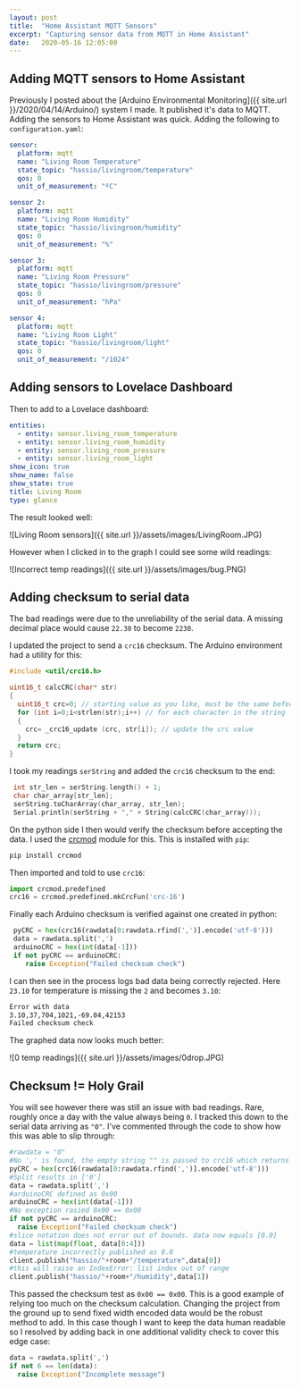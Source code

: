 ```yaml
---
layout: post
title:  "Home Assistant MQTT Sensors"
excerpt: "Capturing sensor data from MQTT in Home Assistant"
date:   2020-05-16 12:05:00
---
```


## Adding MQTT sensors to Home Assistant

Previously I posted about the [Arduino Environmental Monitoring]({{ site.url }}/2020/04/14/Arduino/) system I made. It published it's data to MQTT.
Adding the sensors to Home Assistant was quick. Adding the following to `configuration.yaml`:

```yaml
sensor:
  platform: mqtt
  name: "Living Room Temperature"
  state_topic: "hassio/livingroom/temperature"
  qos: 0
  unit_of_measurement: "ºC"

sensor 2:
  platform: mqtt
  name: "Living Room Humidity"
  state_topic: "hassio/livingroom/humidity"
  qos: 0
  unit_of_measurement: "%"

sensor 3:
  platform: mqtt
  name: "Living Room Pressure"
  state_topic: "hassio/livingroom/pressure"
  qos: 0
  unit_of_measurement: "hPa"

sensor 4:
  platform: mqtt
  name: "Living Room Light"
  state_topic: "hassio/livingroom/light"
  qos: 0
  unit_of_measurement: "/1024"
  ```

## Adding sensors to Lovelace Dashboard

Then to add to a Lovelace dashboard:

```yaml
entities:
  - entity: sensor.living_room_temperature
  - entity: sensor.living_room_humidity
  - entity: sensor.living_room_pressure
  - entity: sensor.living_room_light
show_icon: true
show_name: false
show_state: true
title: Living Room
type: glance
```

The result looked well:

![Living Room sensors]({{ site.url }}/assets/images/LivingRoom.JPG)

However when I clicked in to the graph I could see some wild readings:

![Incorrect temp readings]({{ site.url }}/assets/images/bug.PNG)

## Adding checksum to serial data

The bad readings were due to the unreliability of the serial data. A missing decimal place would cause `22.30` to become `2230`.

I updated the project to send a `crc16` checksum.
The Arduino environment had a utility for this:

```ino
#include <util/crc16.h>

uint16_t calcCRC(char* str)
{
  uint16_t crc=0; // starting value as you like, must be the same before each calculation
  for (int i=0;i<strlen(str);i++) // for each character in the string
  {
    crc= _crc16_update (crc, str[i]); // update the crc value
  }
  return crc;
}
```

I took my readings `serString` and added the `crc16` checksum to the end:

```ino
 int str_len = serString.length() + 1;
 char char_array[str_len];
 serString.toCharArray(char_array, str_len);
 Serial.println(serString + "," + String(calcCRC(char_array)));
```

On the python side I then would verify the checksum before accepting the data. I used the [crcmod](https://pypi.org/project/crcmod/) module for this. This is installed with `pip`:

```bash
pip install crcmod
```

Then imported and told to use `crc16`:

```python
import crcmod.predefined
crc16 = crcmod.predefined.mkCrcFun('crc-16')
```

Finally each Arduino checksum is verified against one created in python:

```python
 pyCRC = hex(crc16(rawdata[0:rawdata.rfind(',')].encode('utf-8')))
 data = rawdata.split(',')
 arduinoCRC = hex(int(data[-1]))
 if not pyCRC == arduinoCRC:
    raise Exception("Failed checksum check")
```

I can then see in the process logs bad data being correctly rejected. Here `23.10` for temperature is missing the `2` and becomes `3.10`:

```txt
Error with data
3.10,37,704,1021,-69.04,42153
Failed checksum check
```

The graphed data now looks much better:

![0 temp readings]({{ site.url }}/assets/images/0drop.JPG)

## Checksum != Holy Grail

You will see however there was still an issue with bad readings. Rare, roughly once a day with the value always being `0`. I tracked this down to the serial data arriving as `"0"`. I've commented through the code to show how this was able to slip through:

```python
#rawdata = "0"
#No ',' is found, the empty string "" is passed to crc16 which returns 0x00
pyCRC = hex(crc16(rawdata[0:rawdata.rfind(',')].encode('utf-8')))
#Split results in ['0']
data = rawdata.split(',')
#arduinoCRC defined as 0x00
arduinoCRC = hex(int(data[-1]))
#No exception rasied 0x00 == 0x00
if not pyCRC == arduinoCRC:
  raise Exception("Failed checksum check")
#slice notation does not error out of bounds. data now equals [0.0]
data = list(map(float, data[0:4]))
#temperature incorrectly published as 0.0
client.publish("hassio/"+room+"/temperature",data[0])
#this will raise an IndexError: list index out of range
client.publish("hassio/"+room+"/humidity",data[1])
```

This passed the checksum test as `0x00 == 0x00`. This is a good example of relying too much on the checksum calculation. Changing the project from the ground up to send fixed width encoded data would be the robust method to add. In this case though I want to keep the data human readable so I resolved by adding back in one additional validity check to cover this edge case:

```python
data = rawdata.split(',')
if not 6 == len(data):
  raise Exception("Incomplete message")
```
